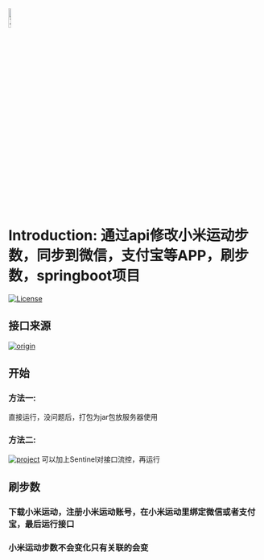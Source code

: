 <img src="https://gss3.bdstatic.com/84oSdTum2Q5BphGlnYG/timg?wapp&quality=80&size=b150_150&subsize=20480&cut_x=0&cut_w=0&cut_y=0&cut_h=0&sec=1369815402&srctrace&di=80ad2677de41c74a4d399bd9421dfa1e&wh_rate=null&src=http%3A%2F%2Fimgsrc.baidu.com%2Fforum%2Fpic%2Fitem%2Fcf1b9d16fdfaaf51192016e4885494eef11f7aae.jpg" alt="Xiaomi sport Logo" width="10%"/>

# Introduction: 通过api修改小米运动步数，同步到微信，支付宝等APP，刷步数，springboot项目
[![License](https://img.shields.io/badge/license-Apache%202-4EB1BA.svg)](https://www.apache.org/licenses/LICENSE-2.0.html)
## 接口来源
[![origin](https://img.shields.io/badge/origin-source-yellow)](https://github.com/550975101/scf-demo-java)
## 开始
### 方法一:
直接运行，没问题后，打包为jar包放服务器使用
### 方法二:
[![project](https://img.shields.io/badge/sentinel-Alibaba-blue)](https://github.com/alibaba/Sentinel)
可以加上Sentinel对接口流控，再运行
## 刷步数
### 下载小米运动，注册小米运动账号，在小米运动里绑定微信或者支付宝，最后运行接口
### 小米运动步数不会变化只有关联的会变